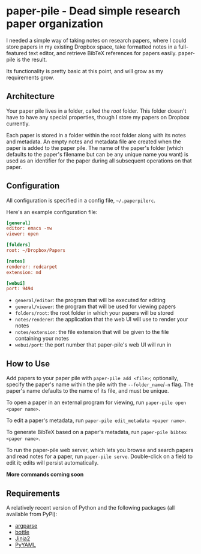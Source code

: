 paper-pile - Dead simple research paper organization
==========

I needed a simple way of taking notes on research papers, where I could store
papers in my existing Dropbox space, take formatted notes in a full-featured
text editor, and retrieve BibTeX references for papers easily. paper-pile is the
result.

Its functionality is pretty basic at this point, and will grow as my
requirements grow.

## Architecture

Your paper pile lives in a folder, called the _root_ folder. This folder
doesn't have to have any special properties, though I store my papers on
Dropbox currently.

Each paper is stored in a folder within the root folder along with its notes
and metadata. An empty notes and metadata file are created when the paper is
added to the paper pile. The name of the paper's folder (which defaults to the
paper's filename but can be any unique name you want) is used as an identifier
for the paper during all subsequent operations on that paper.

## Configuration

All configuration is specified in a config file, `~/.paperpilerc`.

Here's an example configuration file:

```ini
[general]
editor: emacs -nw
viewer: open

[folders]
root: ~/Dropbox/Papers

[notes]
renderer: redcarpet
extension: md

[webui]
port: 9494
```

* `general/editor`: the program that will be executed for editing
* `general/viewer`: the program that will be used for viewing papers
* `folders/root`: the root folder in which your papers will be stored
* `notes/renderer`: the application that the web UI will use to render your
notes
* `notes/extension`: the file extension that will be given to the file
containing your notes
* `webui/port`: the port number that paper-pile's web UI will run in

## How to Use

Add papers to your paper pile with `paper-pile add <file>`; optionally, specify
the paper's name within the pile with the `--folder_name`/`-n` flag. The
paper's name defaults to the name of its file, and must be unique.

To open a paper in an external program for viewing, run `paper-pile open <paper name>`.

To edit a paper's metadata, run `paper-pile edit_metadata <paper name>`.

To generate BibTeX based on a paper's metadata, run
`paper-pile bibtex <paper name>`.

To run the paper-pile web server, which lets you browse and search papers and
read notes for a paper, run `paper-pile serve`. Double-click on a field to edit it; 
edits will persist automatically.

**More commands coming soon**

## Requirements

A relatively recent version of Python and the following packages (all available
from PyPi):

* [argparse](http://pypi.python.org/pypi/argparse)
* [bottle](http://pypi.python.org/pypi/bottle/)
* [Jinja2](http://pypi.python.org/pypi/Jinja2/)
* [PyYAML](http://pypi.python.org/pypi/PyYAML/)
